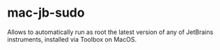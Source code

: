 # mac-jb-sudo
Allows to automatically run as root the latest version of any of JetBrains instruments, installed via Toolbox on MacOS.
